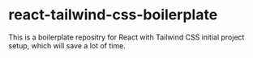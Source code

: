 # react-tailwind-css-boilerplate
This is a boilerplate repositry for React with Tailwind CSS initial project setup, which will save a lot of time.
